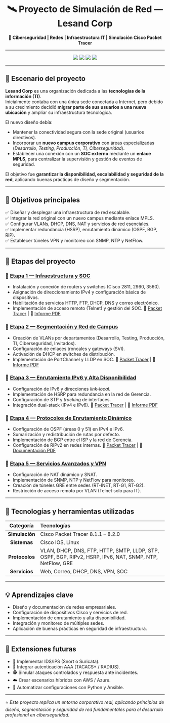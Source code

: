 <!-- Encabezado con banner -->
<div align="center">

# 🛰️ **Proyecto de Simulación de Red — Lesand Corp**  

🔐 **Ciberseguridad | Redes | Infraestructura IT | Simulación Cisco Packet Tracer**

---

</div>

<p align="center">
  <img src="https://img.shields.io/badge/Cisco%20Packet%20Tracer-8.2.0-blue?style=for-the-badge&logo=cisco" />
  <img src="https://img.shields.io/badge/Networking-CCNA%20Level-blueviolet?style=for-the-badge&logo=linuxfoundation" />
  <img src="https://img.shields.io/badge/Linux-Intermediate-orange?style=for-the-badge&logo=linux" />
  <img src="https://img.shields.io/badge/Cybersecurity-In%20Progress-success?style=for-the-badge&logo=datadog" />
</p>

---

## 🏢 Escenario del proyecto  

**Lesand Corp** es una organización dedicada a las **tecnologías de la información (TI)**.  
Inicialmente contaba con una única sede conectada a Internet, pero debido a su crecimiento decidió **migrar parte de sus usuarios a una nueva ubicación** y ampliar su infraestructura tecnológica.  

El nuevo diseño debía:  
- Mantener la conectividad segura con la sede original (usuarios directivos).  
- Incorporar un **nuevo campus corporativo** con áreas especializadas (*Desarrollo, Testing, Producción, TI, Ciberseguridad*).  
- Establecer una conexión con un **SOC externo** mediante un **enlace MPLS**, para centralizar la supervisión y gestión de eventos de seguridad.  

El objetivo fue **garantizar la disponibilidad, escalabilidad y seguridad de la red**, aplicando buenas prácticas de diseño y segmentación.

---

## 🎯 Objetivos principales  

✅ Diseñar y desplegar una infraestructura de red escalable.  
✅ Integrar la red original con un nuevo campus mediante enlace MPLS.  
✅ Configurar VLANs, DHCP, DNS, NAT y servicios de red esenciales.  
✅ Implementar redundancia (HSRP), enrutamiento dinámico (OSPF, BGP, RIP).  
✅ Establecer túneles VPN y monitoreo con SNMP, NTP y NetFlow.  

---

## 🧩 Etapas del proyecto  

### 🔹 [Etapa 1 — Infraestructura y SOC](./Etapa1_Infraestructura_y_SOC/)
- Instalación y conexión de routers y switches (Cisco 2811, 2960, 3560).  
- Asignación de direccionamiento IPv4 y configuración básica de dispositivos.  
- Habilitación de servicios HTTP, FTP, DHCP, DNS y correo electrónico.  
- Implementación de acceso remoto (Telnet) y gestión del SOC.
📂 [Packet Tracer](./Etapa1_Infraestructura_y_SOC/packet_tracer_file/Etapa1_LesandCorp.7z) | 📑 [Informe PDF](./Etapa1_Infraestructura_y_SOC/reporte/Etapa1_Informe_LesandCorp.pdf)

### 🔹 [Etapa 2 — Segmentación y Red de Campus](./Etapa2_VLANs_y_Campus/)
- Creación de VLANs por departamentos (Desarrollo, Testing, Producción, TI, Ciberseguridad, Invitados).  
- Configuración de enlaces troncales y gateways (SVI).  
- Activación de DHCP en switches de distribución.  
- Implementación de PortChannel y LLDP en SOC.
📂 [Packet Tracer](./Etapa2_VLANs_y_Campus/packet_tracer_file/Etapa2_LesandCorp_VLANs.zip) | 📑 [Informe PDF](./Etapa2_VLANs_y_Campus/reporte/Etapa2_LesandCorp_VLANs.pdf)

### 🔹 [Etapa 3 — Enrutamiento IPv6 y Alta Disponibilidad](./Etapa3_IPv6_y_HSRP/)
- Configuración de IPv6 y direcciones *link-local*.  
- Implementación de HSRP para redundancia en la red de Gerencia.  
- Configuración de STP y *tracking* de interfaces.  
- Integración dual-stack (IPv4 e IPv6).
📂 [Packet Tracer](./Etapa3_IPv6_y_HSRP/packet_tracer_file/Etapa3_HSRP_DualStack.zip) | 📑 [Informe PDF](./Etapa3_IPv6_y_HSRP/reporte/Etapa3_HSRP_DualStack.pdf)

### 🔹 [Etapa 4 — Protocolos de Enrutamiento Dinámico](./Etapa4_OSPF_BGP_RIP/)
- Configuración de OSPF (áreas 0 y 51) en IPv4 e IPv6.  
- Sumarización y redistribución de rutas por defecto.  
- Implementación de BGP entre el ISP y la red de Gerencia.  
- Configuración de RIPv2 en redes internas.
📂 [Packet Tracer](./Etapa4_OSPF_BGP_RIP/packet_tracer_file/Etapa4_Enrutamiento_Dinamico.7z) | 📑 [Documentación PDF](./Etapa4_OSPF_BGP_RIP/reporte/Etapa4_Routing_Documentation.pdf)

### 🔹 [Etapa 5 — Servicios Avanzados y VPN](./Etapa5_VPN_y_Servicios/)
- Configuración de NAT dinámico y SNAT.  
- Implementación de SNMP, NTP y NetFlow para monitoreo.  
- Creación de túneles GRE entre sedes (RT-INET, RT-G1, RT-G2).  
- Restricción de acceso remoto por VLAN (Telnet solo para IT).

---

## 🧠 Tecnologías y herramientas utilizadas  

| Categoría | Tecnologías |
|:----------:|:------------|
| **Simulación** | Cisco Packet Tracer 8.1.1 – 8.2.0 |
| **Sistemas** | Cisco IOS, Linux |
| **Protocolos** | VLAN, DHCP, DNS, FTP, HTTP, SMTP, LLDP, STP, OSPF, BGP, RIPv2, HSRP, IPv6, NAT, SNMP, NTP, NetFlow, GRE |
| **Servicios** | Web, Correo, DHCP, DNS, VPN, SOC |

---

## 💡 Aprendizajes clave  

- Diseño y documentación de redes empresariales.  
- Configuración de dispositivos Cisco y servicios de red.  
- Implementación de enrutamiento y alta disponibilidad.  
- Integración y monitoreo de múltiples sedes.  
- Aplicación de buenas prácticas en seguridad de infraestructura.  

---

## 🚀 Extensiones futuras  

- 🔐 Implementar IDS/IPS (Snort o Suricata).  
- 🧩 Integrar autenticación AAA (TACACS+ / RADIUS).  
- 🕵️ Simular ataques controlados y respuesta ante incidentes.  
- ☁️ Crear escenarios híbridos con AWS / Azure.  
- 🧠 Automatizar configuraciones con Python y Ansible.  





---

⭐ _Este proyecto replica un entorno corporativo real, aplicando principios de diseño, segmentación y seguridad de red fundamentales para el desarrollo profesional en ciberseguridad._  

</div>
